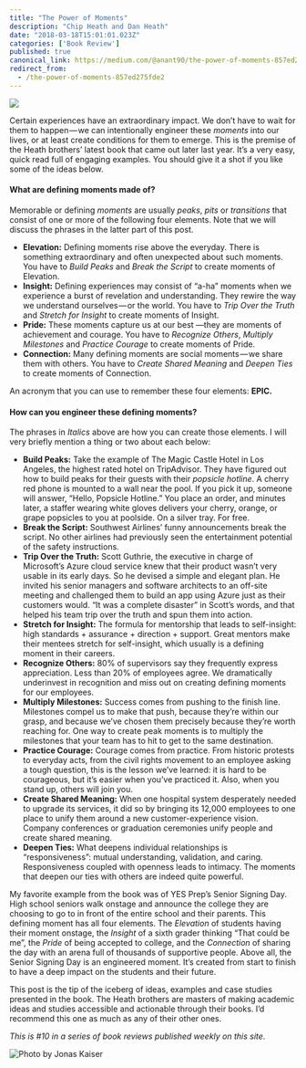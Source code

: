 ```yaml
---
title: "The Power of Moments"
description: "Chip Heath and Dan Heath"
date: "2018-03-18T15:01:01.023Z"
categories: ['Book Review']
published: true
canonical_link: https://medium.com/@anant90/the-power-of-moments-857ed275fde2
redirect_from:
  - /the-power-of-moments-857ed275fde2
---
```


![](/assets/blog/the-power-of-moments/asset-1.jpeg)

Certain experiences have an extraordinary impact. We don’t have to wait for them to happen — we can intentionally engineer these _moments_ into our lives, or at least create conditions for them to emerge. This is the premise of the Heath brothers’ latest book that came out later last year. It’s a very easy, quick read full of engaging examples. You should give it a shot if you like some of the ideas below.

#### What are defining moments made of?

Memorable or defining _moments_ are usually _peaks_, _pits_ or _transitions_ that consist of one or more of the following four elements. Note that we will discuss the phrases in the latter part of this post.

-   **Elevation:** Defining moments rise above the everyday. There is something extraordinary and often unexpected about such moments. You have to _Build Peaks_ and _Break the Script_ to create moments of Elevation.
-   **Insight:** Defining experiences may consist of “a-ha” moments when we experience a burst of revelation and understanding. They rewire the way we understand ourselves — or the world. You have to _Trip Over the Truth_ and _Stretch for Insight_ to create moments of Insight.
-   **Pride:** These moments capture us at our best —they are moments of achievement and courage. You have to _Recognize Others_, _Multiply Milestones_ and _Practice Courage_ to create moments of Pride.
-   **Connection:** Many defining moments are social moments — we share them with others. You have to _Create Shared Meaning_ and _Deepen Ties_ to create moments of Connection.

An acronym that you can use to remember these four elements: **EPIC.**

#### How can you engineer these defining moments?

The phrases in _Italics_ above are how you can create those elements. I will very briefly mention a thing or two about each below:

-   **Build Peaks:** Take the example of The Magic Castle Hotel in Los Angeles, the highest rated hotel on TripAdvisor. They have figured out how to build peaks for their guests with their _popsicle hotline_. A cherry red phone is mounted to a wall near the pool. If you pick it up, someone will answer, “Hello, Popsicle Hotline.” You place an order, and minutes later, a staffer wearing white gloves delivers your cherry, orange, or grape popsicles to you at poolside. On a silver tray. For free.
-   **Break the Script:** Southwest Airlines’ funny announcements break the script. No other airlines had previously seen the entertainment potential of the safety instructions.
-   **Trip Over the Truth:** Scott Guthrie, the executive in charge of Microsoft’s Azure cloud service knew that their product wasn’t very usable in its early days. So he devised a simple and elegant plan. He invited his senior managers and software architects to an off-site meeting and challenged them to build an app using Azure just as their customers would. “It was a complete disaster” in Scott’s words, and that helped his team trip over the truth and spun them into action.
-   **Stretch for Insight:** The formula for mentorship that leads to self-insight: high standards + assurance + direction + support. Great mentors make their mentees stretch for self-insight, which usually is a defining moment in their careers.
-   **Recognize Others:** 80% of supervisors say they frequently express appreciation. Less than 20% of employees agree. We dramatically underinvest in recognition and miss out on creating defining moments for our employees.
-   **Multiply Milestones:** Success comes from pushing to the finish line. Milestones compel us to make that push, because they’re within our grasp, and because we’ve chosen them precisely because they’re worth reaching for. One way to create peak moments is to multiply the milestones that your team has to hit to get to the same destination.
-   **Practice Courage:** Courage comes from practice. From historic protests to everyday acts, from the civil rights movement to an employee asking a tough question, this is the lesson we’ve learned: it is hard to be courageous, but it’s easier when you’ve practiced it. Also, when you stand up, others will join you.
-   **Create Shared Meaning:** When one hospital system desperately needed to upgrade its services, it did so by bringing its 12,000 employees to one place to unify them around a new customer-experience vision. Company conferences or graduation ceremonies unify people and create shared meaning.
-   **Deepen Ties:** What deepens individual relationships is “responsiveness”: mutual understanding, validation, and caring. Responsiveness coupled with openness leads to intimacy. The moments that deepen our ties with others are indeed quite powerful.

My favorite example from the book was of YES Prep’s Senior Signing Day. High school seniors walk onstage and announce the college they are choosing to go to in front of the entire school and their parents. This defining moment has all four elements. The _Elevation_ of students having their moment onstage, the _Insight_ of a sixth grader thinking “That could be me”, the _Pride_ of being accepted to college, and the _Connection_ of sharing the day with an arena full of thousands of supportive people. Above all, the Senior Signing Day is an engineered moment. It’s created from start to finish to have a deep impact on the students and their future.

This post is the tip of the iceberg of ideas, examples and case studies presented in the book. The Heath brothers are masters of making academic ideas and studies accessible and actionable through their books. I’d recommend this one as much as any of their other ones.

_This is #10 in a series of book reviews published weekly on this site._

![Photo by [Jonas Kaiser](https://unsplash.com/@kaiser1310)](/assets/blog/the-power-of-moments/asset-2.png)
